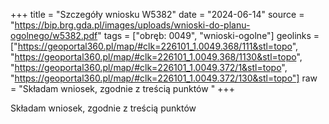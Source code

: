 +++
title = "Szczegóły wniosku W5382"
date = "2024-06-14"
source = "https://bip.brg.gda.pl/images/uploads/wnioski-do-planu-ogolnego/w5382.pdf"
tags = ["obręb: 0049", "wnioski-ogolne"]
geolinks = ["https://geoportal360.pl/map/#clk=226101_1.0049.368/111&stl=topo", "https://geoportal360.pl/map/#clk=226101_1.0049.368/1130&stl=topo", "https://geoportal360.pl/map/#clk=226101_1.0049.372/1&stl=topo", "https://geoportal360.pl/map/#clk=226101_1.0049.372/130&stl=topo"]
raw = "Składam wniosek, zgodnie z treścią punktów "
+++

Składam wniosek, zgodnie z treścią punktów 


